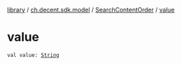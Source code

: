 [library](../../index.md) / [ch.decent.sdk.model](../index.md) / [SearchContentOrder](index.md) / [value](./value.md)

# value

`val value: `[`String`](https://kotlinlang.org/api/latest/jvm/stdlib/kotlin/-string/index.html)